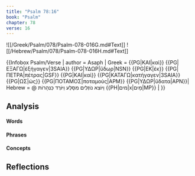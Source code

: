 ```yaml
---
title: "Psalm 78:16"
book: "Psalm"
chapter: 78
verse: 16
---
```

![[/Greek/Psalm/078/Psalm-078-016G.md#Text]]
![[/Hebrew/Psalm/078/Psalm-078-016H.md#Text]]

{{Infobox Psalm/Verse |
  author = Asaph |
  Greek = {{PG|ΚΑΙ|καὶ}}
{{PG|ΕΞΑΓΩ|ἐξήγαγεν|3SAIA}}
{{PG|ΥΔΩΡ|ὕδωρ|NSN}}
{{PG|ΕΚ|ἐκ}}
{{PG|ΠΕΤΡΑ|πέτρας|GSF}}
{{PG|ΚΑΙ|καὶ}}
{{PG|ΚΑΤΑΓΩ|κατήγαγεν|3SAIA}}
{{PG|ΩΣ|ὡς}}
{{PG|ΠΟΤΑΜΟΣ|ποταμοὺς|APM}}
{{PG|ΥΔΩΡ|ὕδατα|APN}}|
  Hebrew = @
וַיּוֹצִא
נוֹזְלִים
מִסָּלַע
וַיּוֹרֶד
כַּנְּהָרוֹת
{{PH|מים|x|מָיִם|MP}}
׃|
}}

## Analysis

#### Words

#### Phrases

#### Concepts

## Reflections
